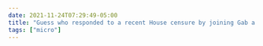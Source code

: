 ```yaml
---
date: 2021-11-24T07:29:49-05:00
title: "Guess who responded to a recent House censure by joining Gab a few days ago?"
tags: ["micro"]
---
```

